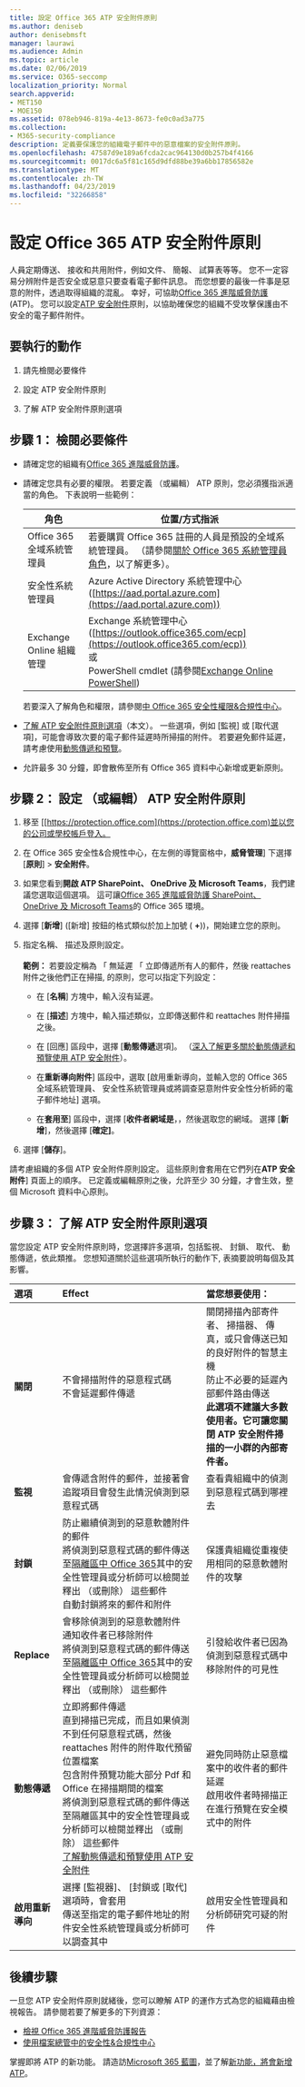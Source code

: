 ```yaml
---
title: 設定 Office 365 ATP 安全附件原則
ms.author: deniseb
author: denisebmsft
manager: laurawi
ms.audience: Admin
ms.topic: article
ms.date: 02/06/2019
ms.service: O365-seccomp
localization_priority: Normal
search.appverid:
- MET150
- MOE150
ms.assetid: 078eb946-819a-4e13-8673-fe0c0ad3a775
ms.collection:
- M365-security-compliance
description: 定義要保護您的組織電子郵件中的惡意檔案的安全附件原則。
ms.openlocfilehash: 47587d9e189a6fcda2cac964130d0b257b4f4166
ms.sourcegitcommit: 0017dc6a5f81c165d9dfd88be39a6bb17856582e
ms.translationtype: MT
ms.contentlocale: zh-TW
ms.lasthandoff: 04/23/2019
ms.locfileid: "32266858"
---
```

# <a name="set-up-office-365-atp-safe-attachments-policies"></a>設定 Office 365 ATP 安全附件原則

人員定期傳送、 接收和共用附件，例如文件、 簡報、 試算表等等。 您不一定容易分辨附件是否安全或惡意只要查看電子郵件訊息。 而您想要的最後一件事是惡意的附件，透過取得組織的混亂。 幸好，可協助[Office 365 進階威脅防護](office-365-atp.md)(ATP)。 您可以設定[ATP 安全附件](atp-safe-attachments.md)原則，以協助確保您的組織不受攻擊保護由不安全的電子郵件附件。 
  
## <a name="what-to-do"></a>要執行的動作 
  
1. 請先檢閱必要條件
    
2. 設定 ATP 安全附件原則
    
3. 了解 ATP 安全附件原則選項
    
## <a name="step-1-review-the-prerequisites"></a>步驟 1： 檢閱必要條件

- 請確定您的組織有[Office 365 進階威脅防護](office-365-atp.md)。
    
- 請確定您具有必要的權限。 若要定義 （或編輯） ATP 原則，您必須獲指派適當的角色。 下表說明一些範例： <br>

    |角色  |位置/方式指派  |
    |---------|---------|
    |Office 365 全域系統管理員 |若要購買 Office 365 註冊的人員是預設的全域系統管理員。 （請參閱[關於 Office 365 系統管理員角色](https://docs.microsoft.com/office365/admin/add-users/about-admin-roles)，以了解更多）。         |
    |安全性系統管理員 |Azure Active Directory 系統管理中心 ([https://aad.portal.azure.com](https://aad.portal.azure.com))|
    |Exchange Online 組織管理 |Exchange 系統管理中心 ([https://outlook.office365.com/ecp](https://outlook.office365.com/ecp)) <br>或 <br>  PowerShell cmdlet (請參閱[Exchange Online PowerShell](https://docs.microsoft.com/powershell/exchange/exchange-online/exchange-online-powershell?view=exchange-ps)) |
    
    若要深入了解角色和權限，請參閱[中 Office 365 安全性權限&amp;合規性中心](permissions-in-the-security-and-compliance-center.md)。

- [了解 ATP 安全附件原則選項](#step-3-learn-about-atp-safe-attachments-policy-options)（本文）。 一些選項，例如 [監視] 或 [取代選項]，可能會導致次要的電子郵件延遲時所掃描的附件。 若要避免郵件延遲，請考慮使用[動態傳遞和預覽](dynamic-delivery-and-previewing.md)。
    
- 允許最多 30 分鐘，即會散佈至所有 Office 365 資料中心新增或更新原則。
    
## <a name="step-2-set-up-or-edit-an-atp-safe-attachments-policy"></a>步驟 2： 設定 （或編輯） ATP 安全附件原則
  
1. 移至 [[https://protection.office.com](https://protection.office.com)並以您的公司或學校帳戶登入。 
    
2. 在 Office 365 安全性&amp;合規性中心，在左側的導覽窗格中，**威脅管理**] 下選擇 [**原則**] \> **安全附件**。
    
3. 如果您看到**開啟 ATP SharePoint、 OneDrive 及 Microsoft Teams**，我們建議您選取這個選項。 這可讓[Office 365 進階威脅防護 SharePoint、 OneDrive 及 Microsoft Teams](atp-for-spo-odb-and-teams.md)的 Office 365 環境。 
    
4. 選擇 [**新增**] ([新增] 按鈕的格式類似於加上加號 ( **+**))，開始建立您的原則。
    
5. 指定名稱、 描述及原則設定。<br/><br/>**範例：** 若要設定稱為 「 無延遲 「 立即傳遞所有人的郵件，然後 reattaches 附件之後他們正在掃描, 的原則，您可以指定下列設定： 
    
      - 在 [**名稱**] 方塊中，輸入沒有延遲。
    
      - 在 [**描述**] 方塊中，輸入描述類似，立即傳送郵件和 reattaches 附件掃描之後。
    
      - 在 [回應] 區段中，選擇 [**動態傳遞**選項]。 （[深入了解更多關於動態傳遞和預覽使用 ATP 安全附件](dynamic-delivery-and-previewing.md)）。
    
      - 在**重新導向附件**] 區段中，選取 [啟用重新導向，並輸入您的 Office 365 全域系統管理員、 安全性系統管理員或將調查惡意附件安全性分析師的電子郵件地址] 選項。 
    
      - 在**套用至**] 區段中，選擇 [**收件者網域是**，，然後選取您的網域。 選擇 [**新增**]，然後選擇 [**確定]**。
    
6. 選擇 [**儲存**]。
    
請考慮組織的多個 ATP 安全附件原則設定。 這些原則會套用在它們列在**ATP 安全附件**] 頁面上的順序。 已定義或編輯原則之後，允許至少 30 分鐘，才會生效，整個 Microsoft 資料中心原則。 
  
## <a name="step-3-learn-about-atp-safe-attachments-policy-options"></a>步驟 3： 了解 ATP 安全附件原則選項

當您設定 ATP 安全附件原則時，您選擇許多選項，包括監視、 封鎖、 取代、 動態傳遞，依此類推。 您想知道關於這些選項所執行的動作下, 表摘要說明每個及其影響。
  
|**選項**|**Effect**|**當您想要使用：**|
|:-----|:-----|:-----|
|**關閉** <br/> |不會掃描附件的惡意程式碼  <br/> 不會延遲郵件傳遞  <br/> |關閉掃描內部寄件者、 掃描器、 傳真，或只會傳送已知的良好附件的智慧主機  <br/> 防止不必要的延遲內部郵件路由傳送  <br/> **此選項不建議大多數使用者。它可讓您關閉 ATP 安全附件掃描的一小群的內部寄件者。**           |
|**監視** <br/> |會傳遞含附件的郵件，並接著會追蹤項目會發生此情況偵測到惡意程式碼  <br/> |查看貴組織中的偵測到惡意程式碼到哪裡去  <br/> |
|**封鎖** <br/> |防止繼續偵測到的惡意軟體附件的郵件  <br/> 將偵測到惡意程式碼的郵件傳送至[隔離區中 Office 365](manage-quarantined-messages-and-files.md)其中的安全性管理員或分析師可以檢閱並釋出 （或刪除） 這些郵件  <br/> 自動封鎖將來的郵件和附件  <br/> |保護貴組織從重複使用相同的惡意軟體附件的攻擊  <br/> |
|**Replace** <br/> |會移除偵測到的惡意軟體附件  <br/> 通知收件者已移除附件  <br/> 將偵測到惡意程式碼的郵件傳送至[隔離區中 Office 365](manage-quarantined-messages-and-files.md)其中的安全性管理員或分析師可以檢閱並釋出 （或刪除） 這些郵件  <br/> |引發給收件者已因為偵測到惡意程式碼中移除附件的可見性  <br/> |
|**動態傳遞** <br/> |立即將郵件傳遞  <br/> 直到掃描已完成，而且如果偵測不到任何惡意程式碼，然後 reattaches 附件的附件取代預留位置檔案  <br/> 包含附件預覽功能大部分 Pdf 和 Office 在掃描期間的檔案  <br/> 將偵測到惡意程式碼的郵件傳送至隔離區其中的安全性管理員或分析師可以檢閱並釋出 （或刪除） 這些郵件  <br/> [了解動態傳遞和預覽使用 ATP 安全附件](dynamic-delivery-and-previewing.md) <br/> |避免同時防止惡意檔案中的收件者的郵件延遲  <br/> 啟用收件者時掃描正在進行預覽在安全模式中的附件  <br/> |
|**啟用重新導向** <br/> |選擇 [監視器]、 [封鎖或 [取代] 選項時，會套用  <br/> 傳送至指定的電子郵件地址的附件安全性系統管理員或分析師可以調查其中  <br/> |啟用安全性管理員和分析師研究可疑的附件  <br/> |
   
## <a name="next-steps"></a>後續步驟

一旦您 ATP 安全附件原則就緒後，您可以瞭解 ATP 的運作方式為您的組織藉由檢視報告。 請參閱若要了解更多的下列資源：
- [檢視 Office 365 進階威脅防護報告](view-reports-for-atp.md)
- [使用檔案總管中的安全性&amp;合規性中心](use-explorer-in-security-and-compliance.md)

掌握即將 ATP 的新功能。 請造訪[Microsoft 365 藍圖](https://www.microsoft.com/microsoft-365/roadmap?filters=O365)，並了解[新功能，將會新增 ATP](office-365-atp.md#new-features-in-office-365-atp)。
 
